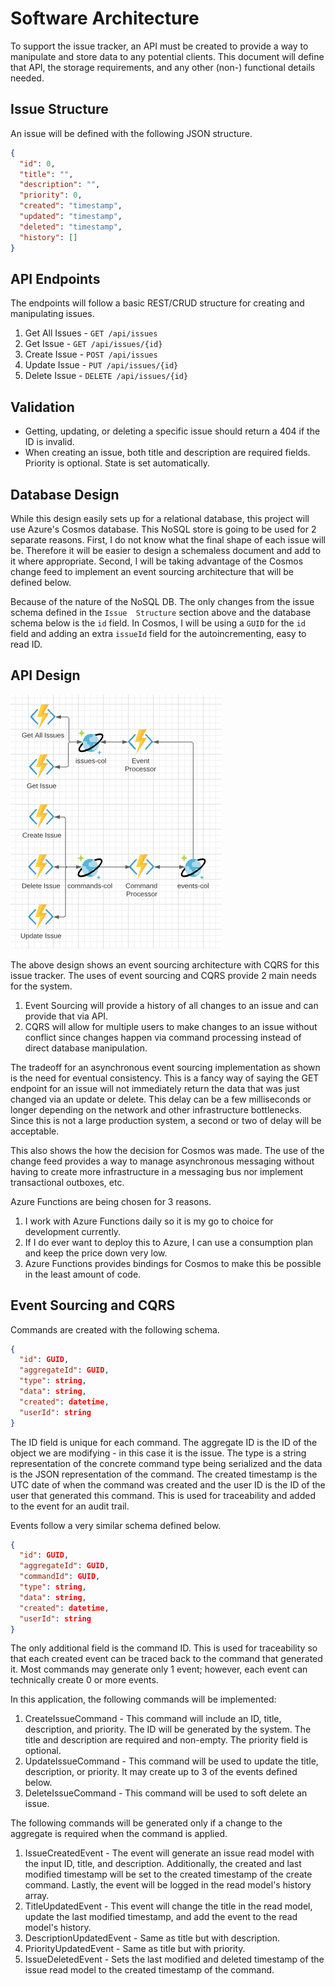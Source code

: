 # Software Architecture

To support the issue tracker, an API must be created to provide a way to manipulate and store 
data to any potential clients. This document will define that API, the storage requirements, and 
any other (non-) functional details needed.

## Issue Structure

An issue will be defined with the following JSON structure.

```json
{
  "id": 0,
  "title": "",
  "description": "",
  "priority": 0,
  "created": "timestamp",
  "updated": "timestamp",
  "deleted": "timestamp",
  "history": []
}
```

## API Endpoints

The endpoints will follow a basic REST/CRUD structure for creating and manipulating issues.

1. Get All Issues - `GET /api/issues`
2. Get Issue - `GET /api/issues/{id}`
3. Create Issue - `POST /api/issues`
4. Update Issue - `PUT /api/issues/{id}`
5. Delete Issue - `DELETE /api/issues/{id}`

## Validation

* Getting, updating, or deleting a specific issue should return a 404 if the ID is invalid.
* When creating an issue, both title and description are required fields. Priority is optional. State 
is set automatically.

## Database Design

While this design easily sets up for a relational database, this project will use Azure's Cosmos 
database. This NoSQL store is going to be used for 2 separate reasons. First, I do not know what the 
final shape of each issue will be. Therefore it will be easier to design a schemaless document and add 
to it where appropriate. Second, I will be taking advantage of the Cosmos change feed to implement an 
event sourcing architecture that will be defined below.

Because of the nature of the NoSQL DB. The only changes from the issue schema defined in the `Issue 
Structure` section above and the database schema below is the `id` field. In Cosmos, I will be using a 
`GUID` for the `id` field and adding an extra `issueId` field for the autoincrementing, easy to read ID.

## API Design

![API Design](imgs/api-design.png)

The above design shows an event sourcing architecture with CQRS for this issue tracker. The uses of 
event sourcing and CQRS provide 2 main needs for the system.

1. Event Sourcing will provide a history of all changes to an issue and can provide that via API.
2. CQRS will allow for multiple users to make changes to an issue without conflict since changes happen 
via command processing instead of direct database manipulation.

The tradeoff for an asynchronous event sourcing implementation as shown is the need for eventual 
consistency. This is a fancy way of saying the GET endpoint for an issue will not immediately return 
the data that was just changed via an update or delete. This delay can be a few milliseconds or longer 
depending on the network and other infrastructure bottlenecks. Since this is not a large production 
system, a second or two of delay will be acceptable.

This also shows the how the decision for Cosmos was made. The use of the change feed provides a way to 
manage asynchronous messaging without having to create more infrastructure in a messaging bus nor 
implement transactional outboxes, etc.

Azure Functions are being chosen for 3 reasons.

1. I work with Azure Functions daily so it is my go to choice for development currently.
2. If I do ever want to deploy this to Azure, I can use a consumption plan and keep the price down very 
low.
3. Azure Functions provides bindings for Cosmos to make this be possible in the least amount of code.

## Event Sourcing and CQRS

Commands are created with the following schema.

```json
{
  "id": GUID,
  "aggregateId": GUID,
  "type": string,
  "data": string,
  "created": datetime,
  "userId": string
}
```

The ID field is unique for each command. The aggregate ID is the ID of the object we are modifying - 
in this case it is the issue. The type is a string representation of the concrete command type being 
serialized and the data is the JSON representation of the command. The created timestamp is the UTC 
date of when the command was created and the user ID is the ID of the user that generated this 
command. This is used for traceability and added to the event for an audit trail.

Events follow a very similar schema defined below.

```json
{
  "id": GUID,
  "aggregateId": GUID,
  "commandId": GUID,
  "type": string,
  "data": string,
  "created": datetime,
  "userId": string
}
```

The only additional field is the command ID. This is used for traceability so that each created event 
can be traced back to the command that generated it. Most commands may generate only 1 event; however, 
each event can technically create 0 or more events.

In this application, the following commands will be implemented:

1. CreateIssueCommand - This command will include an ID, title, description, and priority. The ID will 
   be generated by the system. The title and description are required and non-empty. The priority 
   field is optional.
2. UpdateIssueCommand - This command will be used to update the title, description, or priority. It 
   may create up to 3 of the events defined below.
3. DeleteIssueCommand - This command will be used to soft delete an issue.

The following commands will be generated only if a change to the aggregate is required when the 
command is applied.

1. IssueCreatedEvent - The event will generate an issue read model with the input ID, title, and 
   description. Additionally, the created and last modified timestamp will be set to the created 
   timestamp of the create command. Lastly, the event will be logged in the read model's history 
   array.
2. TitleUpdatedEvent - This event will change the title in the read model, update the last modified 
   timestamp, and add the event to the read model's history.
3. DescriptionUpdatedEvent - Same as title but with description.
4. PriorityUpdatedEvent - Same as title but with priority.
5. IssueDeletedEvent - Sets the last modified and deleted timestamp of the issue read model to the 
   created timestamp of the command.
